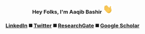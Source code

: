 <div align="center">
  <h3>
    Hey Folks, I'm Aaqib Bashir <img src="https://github.com/aaqibb13/aaqibb13/blob/main/Image/Hi.gif" width="30" height="30"/>
  </h3>
<h3>
    <a href="https://www.linkedin.com/in/aaqibbashir">LinkedIn</a> ◼️ <a href="https://www.twitter.com/severeglonk">Twitter</a> ◼️ <a href="https://www.researchgate.net/profile/Aaqib_Bashir2">ResearchGate</a> ◼️ <a href="https://scholar.google.com/citations?view_op=list_works&hl=en&hl=en&user=sH2xEZ8AAAAJ">Google Scholar</a>
</h3>
</div>
<!-- <div align="center">
<img src="https://github.com/aaqibb13/aaqibb13/blob/main/Image/TCB.JPG" width="800" height="400"/>
 </div>
<div align="center">
  <h3>
    About:
  </h3> -->
 
<!--   🔭 **I'm comfortable in Python and Golang** <br>
  💬 **Ask me about Cryptography or Research in general** <br>
  :memo: **Sometimes, I write on medium too. I'm currently working towards understanding Rustlang and getting acquainted with the subtleties of it.** <br>
  📫 **You can reach me via:**   [<img src='https://cdn.jsdelivr.net/npm/simple-icons@3.0.1/icons/linkedin.svg' alt='linkedin' height='14'>](https://www.linkedin.com/in/aaqibbashir/) [<img src='https://cdn.jsdelivr.net/npm/simple-icons@3.0.1/icons/twitter.svg' alt='twitter' height='15'>](https://twitter.com/aaqibb13) [<img src='https://cdn.jsdelivr.net/npm/simple-icons@3.0.1/icons/gmail.svg' alt='gmail' height='15'>](https://mail.google.com/mail/aaqibb13@gmail.com)
</div> -->
<!--
<div align="center"> 
  <h3>
    Stats:
  </h3>

 ![GitHub stats](https://github-readme-stats.vercel.app/api?username=aaqibb13&show_icons=true&count_private=true)
</div>
-->
<!-- <div align="center"> 
  <h5>
    Made with :heart: and :computer: by <a href="https://www.github.com/aaqibb13">Aaqib Bashir</a>
  </h5>
 </div>
 -->
<!--  <div align="center">
<a href="https://www.buymeacoffee.com/mostlycryptic" target="_blank"><img src="https://cdn.buymeacoffee.com/buttons/v2/default-blue.png" alt="Buy Me A Book" style="height: 60px !important;width: 217px !important;" ></a>
 </div> -->
